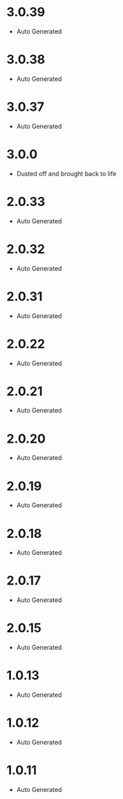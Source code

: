 # 3.0.39
 * Auto Generated

# 3.0.38
 * Auto Generated

# 3.0.37
 * Auto Generated

# 3.0.0
 * Dusted off and brought back to life

# 2.0.33
 * Auto Generated

# 2.0.32
 * Auto Generated

# 2.0.31
 * Auto Generated

# 2.0.22
 * Auto Generated

# 2.0.21
 * Auto Generated

# 2.0.20
 * Auto Generated

# 2.0.19
 * Auto Generated

# 2.0.18
 * Auto Generated

# 2.0.17
 * Auto Generated

# 2.0.15
 * Auto Generated

# 1.0.13
 * Auto Generated

# 1.0.12
 * Auto Generated

# 1.0.11
 * Auto Generated

